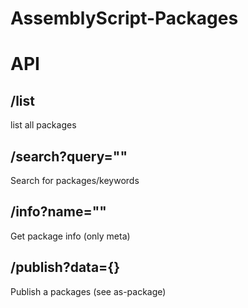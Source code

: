 # AssemblyScript-Packages

# API

## /list

list all packages

## /search?query=""

Search for packages/keywords

## /info?name=""

Get package info (only meta)

## /publish?data={}

Publish a packages (see as-package)
